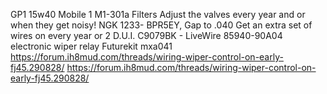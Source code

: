 GP1 15w40
Mobile 1 M1-301a Filters
Adjust the valves every year and or when they get noisy!
NGK 1233- BPR5EY, Gap to .040
Get an extra set of wires on every year or 2
D.U.I.  C9079BK - LiveWire
85940-90A04 electronic wiper relay 
Futurekit mxa041
https://forum.ih8mud.com/threads/wiring-wiper-control-on-early-fj45.290828/
https://forum.ih8mud.com/threads/wiring-wiper-control-on-early-fj45.290828/